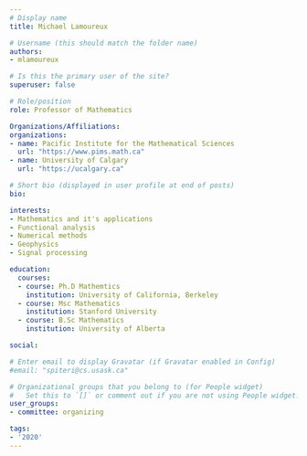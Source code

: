 ```yaml
---
# Display name
title: Michael Lamoureux

# Username (this should match the folder name)
authors:
- mlamoureux

# Is this the primary user of the site?
superuser: false

# Role/position
role: Professor of Mathematics

Organizations/Affiliations:
organizations:
- name: Pacific Institute for the Mathematical Sciences
  url: "https://www.pims.math.ca"
- name: University of Calgary
  url: "https://ucalgary.ca"

# Short bio (displayed in user profile at end of posts)
bio: 

interests:
- Mathematics and it's applications
- Functional analysis
- Numerical methods
- Geophysics
- Signal processing

education:
  courses:
  - course: Ph.D Mathemtics
    institution: University of California, Berkeley
  - course: Msc Mathematics 
    institution: Stanford University
  - course: B.Sc Mathematics
    institution: University of Alberta

social:

# Enter email to display Gravatar (if Gravatar enabled in Config)
#email: "spiteri@cs.usask.ca"

# Organizational groups that you belong to (for People widget)
#   Set this to `[]` or comment out if you are not using People widget.
user_groups:
- committee: organizing

tags:
- '2020'
---
```

